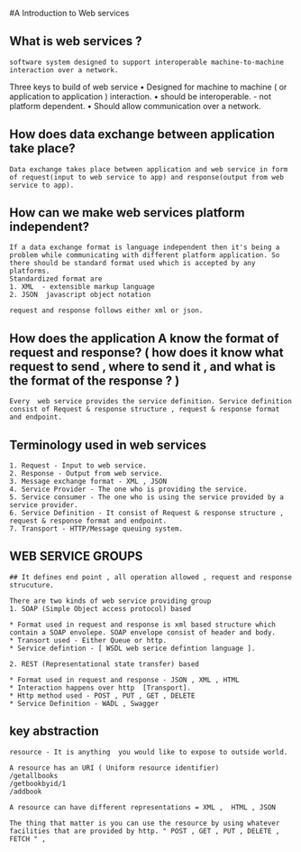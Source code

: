 #A Introduction to Web services

## What is web services ?

```
software system designed to support interoperable machine-to-machine interaction over a network.
```

Three keys to build of web service 
• Designed for machine to machine ( or application to application ) interaction.
• should be interoperable. - not platform dependent.
• Should allow communication over a network.

## How does data exchange between application take place?

```
Data exchange takes place between application and web service in form of request(input to web service to app) and response(output from web service to app).
```

## How can we make web services  platform independent?

``` 
If a data exchange format is language independent then it's being a problem while communicating with different platform application. So there should be standard format used which is accepted by any platforms.
Standardized format are 
1. XML  - extensible markup language
2. JSON  javascript object notation

request and response follows either xml or json.
```
## How does the application A know the format of request and response? ( how does it know what request to send , where to send it , and what is the format of the response ? )

```
Every  web service provides the service definition. Service definition consist of Request & response structure , request & response format and endpoint. 
```
## Terminology used in web services

```
1. Request - Input to web service.
2. Response - Output from web service.
3. Message exchange format - XML , JSON
4. Service Provider - The one who is providing the service.
5. Service consumer - The one who is using the service provided by a service provider. 
6. Service Definition - It consist of Request & response structure , request & response format and endpoint. 
7. Transport - HTTP/Message queuing system.
```
##  WEB SERVICE GROUPS 

```
## It defines end point , all operation allowed , request and response strucuture.

There are two kinds of web service providing group 
1. SOAP (Simple Object access protocol) based

* Format used in request and response is xml based structure which contain a SOAP envolepe. SOAP envelope consist of header and body.
* Transort used - Either Queue or http.
* Service defintion - [ WSDL web serice defintion language ].

2. REST (Representational state transfer) based

* Format used in request and response - JSON , XML , HTML
* Interaction happens over http  [Transport].
* Http method used - POST , PUT , GET , DELETE
* Service Definition - WADL , Swagger
```
## key abstraction 

```
resource - It is anything  you would like to expose to outside world.

A resource has an URI ( Uniform resource identifier)
/getallbooks
/getbookbyid/1
/addbook

A resource can have different representations = XML ,  HTML , JSON

The thing that matter is you can use the resource by using whatever facilities that are provided by http. " POST , GET , PUT , DELETE , FETCH " ,  
```
